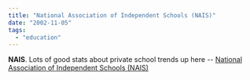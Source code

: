 ```yaml
---
title: "National Association of Independent Schools (NAIS)"
date: "2002-11-05"
tags: 
  - "education"
---
```


**NAIS**. Lots of good stats about private school trends up here -- [National Association of Independent Schools (NAIS)](http://www.nais.org/)

